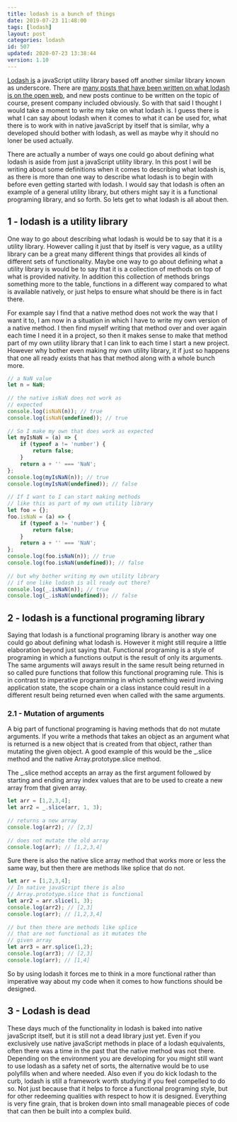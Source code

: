 ```yaml
---
title: lodash is a bunch of things
date: 2019-07-23 11:48:00
tags: [lodash]
layout: post
categories: lodash
id: 507
updated: 2020-07-23 13:38:44
version: 1.10
---
```


[Lodash is](https://lodash.com/docs/4.17.14) a javaScript utility library based off another similar library known as underscore. There are [many posts that have been written on what lodash is on the open web](https://medium.com/front-end-weekly/introduction-to-lodash-71dbee093b49), and new posts continue to be written on the topic of course, present company included obviously. So with that said I thought I would take a moment to write my take on what lodash is. I guess there is what I can say about lodash when it comes to what it can be used for, what there is to work with in native javaScript by itself that is similar, why a developed should bother with lodash, as well as maybe why it should no loner be used actually.

There are actually a number of ways one could go about defining what lodash is aside from just a javaScript utility library. In this post I will be writing about some definitions when it comes to describing what lodash is, as there is more than one way to describe what lodash is to begin with before even getting started with lodash. I would say that lodash is often an example of a general utility library, but others might say it is a functional programing library, and so forth. So lets get to what lodash is all about then.

<!-- more -->

## 1 - lodash is a utility library

One way to go about describing what lodash is would be to say that it is a utility library. However calling it just that by itself is very vague, as a utility library can be a great many different things that provides all kinds of different sets of functionality.
Maybe one way to go about defining what a utility library is would be to say that it is a collection of methods on top of what is provided nativity. In addition this collection of methods brings something more to the table, functions in a different way compared to what is available natively, or just helps to ensure what should be there is in fact there.

For example say I find that a native method does not work the way that I want it to, I am now in a situation in which I have to write my own version of a native method. I then find myself writing that method over and over again each time I need it in a project, so then it makes sense to make that method part of my own utility library that I can link to each time I start a new project. However why bother even making my own utility library, it if just so happens that one all ready exists that has that method along with a whole bunch more.

```js
// a NaN value
let n = NaN;
 
// the native isNaN does not work as
// expected
console.log(isNaN(n)); // true
console.log(isNaN(undefined)); // true
 
// So I make my own that does work as expected
let myIsNaN = (a) => {
    if (typeof a != 'number') {
        return false;
    }
    return a + '' === 'NaN';
};
console.log(myIsNaN(n)); // true
console.log(myIsNaN(undefined)); // false
 
// If I want to I can start making methods
// like this as part of my own utility library
let foo = {};
foo.isNaN = (a) => {
    if (typeof a != 'number') {
        return false;
    }
    return a + '' === 'NaN';
};
console.log(foo.isNaN(n)); // true
console.log(foo.isNaN(undefined)); // false
 
// but why bother writing my own utility library
// if one like lodash is all ready out there?
console.log(_.isNaN(n)); // true
console.log(_.isNaN(undefined)); // false
```

## 2 - lodash is a functional programing library

Saying that lodash is a functional programing library is another way one could go about defining what lodash is. However it might still require a little elaboration beyond just saying that. Functional programing is a style of programing in which a functions output is the result of only its arguments. The same arguments will aways result in the same result being returned in so called pure functions that follow this functional programing rule. This is in contrast to imperative programming in which something weird involving application state, the scope chain or a class instance could result in a different result being returned even when called with the same arguments.

### 2.1 - Mutation of arguments

A big part of functional programing is having methods that do not mutate arguments. If you write a methods that takes an object as an argument what is returned is a new object that is created from that object, rather than mutating the given object. A good example of this would be the \_.slice method and the native Array.prototype.slice method.

The \_.slice method accepts an array as the first argument followed by starting and ending array index values that are to be used to create a new array from that given array.

```js
let arr = [1,2,3,4];
let arr2 = _.slice(arr, 1, 3);
 
// returns a new array
console.log(arr2); // [2,3]
 
// does not mutate the old array
console.log(arr); // [1,2,3,4]
```

Sure there is also the native slice array method that works more or less the same way, but then there are methods like splice that do not.

```js
let arr = [1,2,3,4];
// In native javaScript there is also
// Array.prototype.slice that is functional
let arr2 = arr.slice(1, 3);
console.log(arr2); // [2,3]
console.log(arr); // [1,2,3,4]
 
// but then there are methods like splice
// that are not functional as it mutates the
// given array
let arr3 = arr.splice(1,2);
console.log(arr3); // [2,3]
console.log(arr); // [1,4]
```

So by using lodash it forces me to think in a more functional rather than imperative way about my code when it comes to how functions should be designed.

## 3 - Lodash is dead

These days much of the functionality in lodash is baked into native javaScript itself, but it is still not a dead library just yet. Even if you exclusively use native javaScript methods in place of a lodash equivalents, often there was a time in the past that the native method was not there. Depending on the environment you are developing for you might still want to use lodash as a safety net of sorts, the alternative would be to use polyfills when and where needed. Also even if you do kick lodash to the curb, lodash is still a framework worth studying if you feel compelled to do so. Not just because that it helps to force a functional programing style, but for other redeeming qualities with respect to how it is designed. Everything is very fine grain, that is broken down into small manageable pieces of code that can then be built into a complex build.